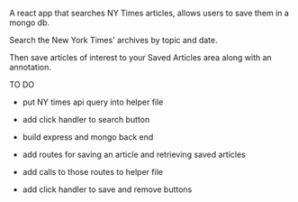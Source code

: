 A react app that searches NY Times articles, allows users to save them in a mongo db.

Search the New York Times' archives by topic and date.

Then save articles of interest to your Saved Articles area along with an annotation.

TO DO
 - put NY times api query into helper file
 - add click handler to search button

 - build express and mongo back end
 - add routes for saving an article and retrieving saved articles
 - add calls to those routes to helper file
 - add click handler to save and remove buttons
